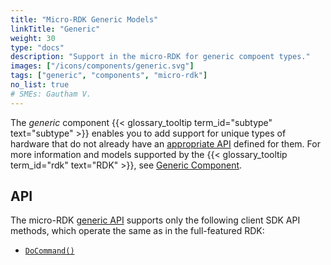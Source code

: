 ```yaml
---
title: "Micro-RDK Generic Models"
linkTitle: "Generic"
weight: 30
type: "docs"
description: "Support in the micro-RDK for generic compoent types."
images: ["/icons/components/generic.svg"]
tags: ["generic", "components", "micro-rdk"]
no_list: true
# SMEs: Gautham V.
---
```


The _generic_ component {{< glossary_tooltip term_id="subtype" text="subtype" >}} enables you to add support for unique types of hardware that do not already have an [appropriate API](/build/program/apis/#component-apis) defined for them.
For more information and models supported by the {{< glossary_tooltip term_id="rdk" text="RDK" >}}, see [Generic Component](/components/generic/).

<!--
## Supported Models

For configuration information, click on the supported generic model name:
Model | Description
----- | -----------
[`fake`](fake/) | A model used for testing, with no physical hardware. -->

## API

The micro-RDK [generic API](/components/generic/#api) supports only the following client SDK API methods, which operate the same as in the full-featured RDK:

- [`DoCommand()`](/components/generic/#docommand)
